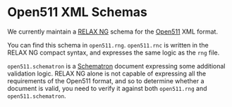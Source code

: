 # Open511 XML Schemas

We currently maintain a [RELAX NG](http://relaxng.org/) schema for the [Open511](http://www.open511.org/) XML format.

You can find this schema in `open511.rng`. `open511.rnc` is written in the RELAX NG compact syntax, and expresses the same logic as the `rng` file.

`open511.schematron` is a [Schematron](http://www.schematron.com/) document expressing some additional validation logic. RELAX NG alone is not capable of expressing all the requirements of the Open511 format, and so to determine whether a document is valid, you need to verify it against both `open511.rng` and `open511.schematron`.
